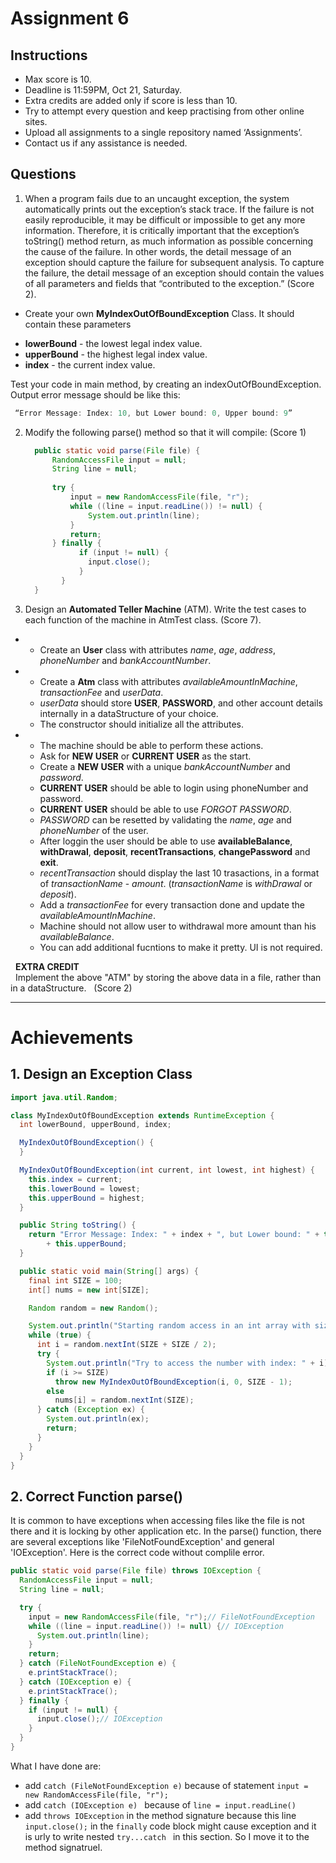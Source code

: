 # Assignment 6

## Instructions

*  Max score is 10.
*  Deadline is 11:59PM, Oct 21, Saturday.
*  Extra credits are added only if score is less than 10.
*  Try to attempt every question and keep practising from other online sites.
*  Upload all assignments to a single repository named ‘Assignments’.
*  Contact us if any assistance is needed.

## Questions

1. When a program fails due to an uncaught exception, the system automatically prints out the exception’s stack trace. If the failure is not easily reproducible, it may be difficult or impossible to get any more information. Therefore, it is critically important that the exception’s toString() method return, as much information as possible concerning the cause of the failure. In other words, the detail message of an exception should capture the failure for subsequent analysis. To capture the failure, the detail message of an exception should contain the values of all parameters and fields that “contributed to the exception.” (Score 2).
 - Create your own **MyIndexOutOfBoundException** Class. It should contain these parameters  

  * **lowerBound** - the lowest legal index value.  
   * **upperBound** - the highest legal index value.  
   * **index** - the current index value.  

   Test your code in main method, by creating an indexOutOfBoundException.
   Output error message should be like this:   

   ``` java
    “Error Message: Index: 10, but Lower bound: 0, Upper bound: 9”   
   ```

2. Modify the following parse() method so that it will compile: (Score 1)  

    ``` java
      public static void parse(File file) {
          RandomAccessFile input = null;
          String line = null;
          
          try {
              input = new RandomAccessFile(file, "r");
              while ((line = input.readLine()) != null) {
                  System.out.println(line);
              }
              return;
          } finally {
                if (input != null) {
                  input.close();
                }
            }
      }  
    ```

3. Design an **Automated Teller Machine** (ATM). Write the test cases to each function of the machine in AtmTest class. (Score 7).  
  - -  Create an **User** class with attributes *name*, *age*, *address*, *phoneNumber* and *bankAccountNumber*.
  - -  Create a **Atm** class with attributes *availableAmountInMachine*, *transactionFee* and *userData*.  
    *  *userData* should store **USER**, **PASSWORD**, and other account details internally in a dataStructure of your choice. 
    *  The constructor should initialize all the attributes.
  - -  The machine should be able to perform these actions.  
    *  Ask for **NEW USER** or **CURRENT USER** as the start.
    *  Create a **NEW USER** with a unique *bankAccountNumber* and *password*.
    *  **CURRENT USER** should be able to login using phoneNumber and password.
    *  **CURRENT USER** should be able to use *FORGOT PASSWORD*.
    *  *PASSWORD* can be resetted by validating the *name*, *age* and *phoneNumber* of the user.  
    *  After loggin the user should be able to use **availableBalance**, **withDrawal**, **deposit**, **recentTransactions**, **changePassword** and **exit**.  
    *  _recentTransaction_ should display the last 10 trasactions, in a format of *transactionName* - *amount*. (*transactionName* is *withDrawal* or *deposit*).  
    *  Add a *transactionFee* for every transaction done and update the *availableAmountInMachine*.
    *  Machine should not allow user to withdrawal more amount than his *availableBalance*.
    *  You can add additional fucntions to make it pretty. UI is not required.

    **EXTRA CREDIT**  
    Implement the above "ATM" by storing the above data in a file, rather than in a dataStructure.   (Score 2)

---

# Achievements

## 1. Design an Exception Class

```java
import java.util.Random;

class MyIndexOutOfBoundException extends RuntimeException {
  int lowerBound, upperBound, index;

  MyIndexOutOfBoundException() {
  }

  MyIndexOutOfBoundException(int current, int lowest, int highest) {
    this.index = current;
    this.lowerBound = lowest;
    this.upperBound = highest;
  }

  public String toString() {
    return "Error Message: Index: " + index + ", but Lower bound: " + this.lowerBound + ", Upper Bound: "
        + this.upperBound;
  }

  public static void main(String[] args) {
    final int SIZE = 100;
    int[] nums = new int[SIZE];

    Random random = new Random();

    System.out.println("Starting random access in an int array with size " + SIZE + " ...");
    while (true) {
      int i = random.nextInt(SIZE + SIZE / 2);
      try {
        System.out.println("Try to access the number with index: " + i);
        if (i >= SIZE)
          throw new MyIndexOutOfBoundException(i, 0, SIZE - 1);
        else
          nums[i] = random.nextInt(SIZE);
      } catch (Exception ex) {
        System.out.println(ex);
        return;
      }
    }
  }
}
```

## 2. Correct Function parse()

It is common to have exceptions when accessing files like the file is not there and it is locking by other application etc. In the parse() function, there are several exceptions like 'FileNotFoundException' and general 'IOException'. Here is the correct code without complile error.

```java
public static void parse(File file) throws IOException {
  RandomAccessFile input = null;
  String line = null;

  try {
    input = new RandomAccessFile(file, "r");// FileNotFoundException
    while ((line = input.readLine()) != null) {// IOException
      System.out.println(line);
    }
    return;
  } catch (FileNotFoundException e) {
    e.printStackTrace();
  } catch (IOException e) {
    e.printStackTrace();
  } finally {
    if (input != null) {
      input.close();// IOException
    }
  }
}
```

What I have done are:

* add `catch (FileNotFoundException e)` because of statement `input = new RandomAccessFile(file, "r");`
* add `catch (IOException e) ` because of `line = input.readLine()`
* add `throws IOException` in the method signature because this line `input.close();` in the `finally` code block might cause exception and it is urly to write nested `try...catch ` in this section. So I move it to the method signatruel.